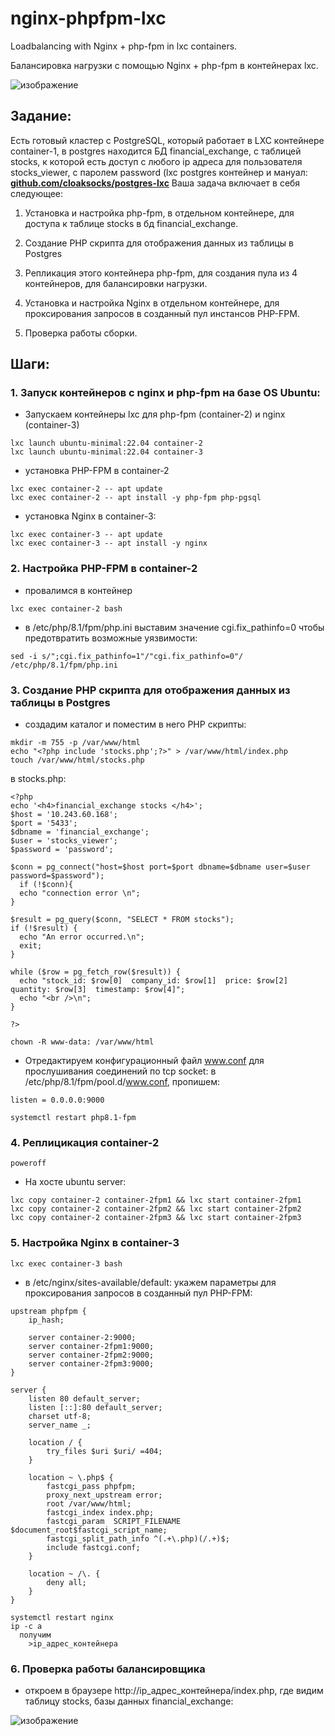 # nginx-phpfpm-lxc
Loadbalancing with Nginx + php-fpm in lxc containers.

Балансировка нагрузки с помощью Nginx + php-fpm в контейнерах lxc.

![изображение](https://github.com/cloaksocks/nginx-phpfpm-lxc/assets/157986562/fc540c50-803b-42ed-8f6d-4c0de6bc49f2)


## Задание:

Есть готовый кластер с PostgreSQL, который работает в LXC контейнере container-1, в postgres находится БД financial_exchange, c таблицей stocks, к которой есть доступ с любого ip адреса для пользователя stocks_viewer, c паролем password (lxc postgres контейнер и мануал: [**github.com/cloaksocks/postgres-lxc**](https://github.com/cloaksocks/postgres-lxc) Ваша задача включает в себя следующее:

1. Установка и настройка php-fpm, в отдельном контейнере, для доступа к таблице stocks в бд financial_exchange.

2. Cоздание PHP скрипта для отображения данных из таблицы в Postgres

3. Репликация этого контейнера php-fpm, для создания пула из 4 контейнеров, для балансировки нагрузки.
    
4. Установка и настройка Nginx в отдельном контейнере, для проксирования запросов в созданный пул инстансов PHP-FPM.
    
5. Проверка работы сборки.

## Шаги:

### 1. Запуск контейнеров с nginx и php-fpm на базе OS Ubuntu:
  - Запускаем контейнеры lxc для php-fpm (container-2) и nginx (container-3)
```
lxc launch ubuntu-minimal:22.04 container-2
lxc launch ubuntu-minimal:22.04 container-3
```

  - установка PHP-FPM в container-2
```
lxc exec container-2 -- apt update
lxc exec container-2 -- apt install -y php-fpm php-pgsql
```

  - установка Nginx в container-3:
```
lxc exec container-3 -- apt update
lxc exec container-3 -- apt install -y nginx 
```


### 2. Настройка PHP-FPM в container-2
- провалимся в контейнер
```
lxc exec container-2 bash
```
  - в /etc/php/8.1/fpm/php.ini выставим значение cgi.fix_pathinfo=0 чтобы предотвратить возможные уязвимости:
```
sed -i s/";cgi.fix_pathinfo=1"/"cgi.fix_pathinfo=0"/ /etc/php/8.1/fpm/php.ini 
```


### 3. Cоздание PHP скрипта для отображения данных из таблицы в Postgres
  - создадим каталог и поместим в него PHP скрипты:
```
mkdir -m 755 -p /var/www/html
echo "<?php include 'stocks.php';?>" > /var/www/html/index.php
touch /var/www/html/stocks.php
```
в stocks.php:
```
<?php
echo '<h4>financial_exchange stocks </h4>';
$host = '10.243.60.168';
$port = '5433';
$dbname = 'financial_exchange';
$user = 'stocks_viewer';
$password = 'password';

$conn = pg_connect("host=$host port=$port dbname=$dbname user=$user password=$password");
  if (!$conn){
  echo "connection error \n";
}

$result = pg_query($conn, "SELECT * FROM stocks");
if (!$result) {
  echo "An error occurred.\n";
  exit;
}

while ($row = pg_fetch_row($result)) {
  echo "stock_id: $row[0]  company_id: $row[1]  price: $row[2]  quantity: $row[3]  timestamp: $row[4]";
  echo "<br />\n";
}

?>
```
```
chown -R www-data: /var/www/html
```
  - Отредактируем конфигурационный файл www.conf для прослушивания соединений по tcp socket:
	в /etc/php/8.1/fpm/pool.d/www.conf, пропишем:
```
listen = 0.0.0.0:9000
```
```
systemctl restart php8.1-fpm
```


### 4. Реплицикация container-2
```
poweroff
```
  - На хосте ubuntu server:
```
lxc copy container-2 container-2fpm1 && lxc start container-2fpm1
lxc copy container-2 container-2fpm2 && lxc start container-2fpm2
lxc copy container-2 container-2fpm3 && lxc start container-2fpm3
```


### 5. Настройка Nginx в container-3
```
lxc exec container-3 bash
```
  - в /etc/nginx/sites-available/default: укажем параметры для проксирования запросов в созданный пул PHP-FPM:

```
upstream phpfpm {
	ip_hash;

	server container-2:9000;
	server container-2fpm1:9000;
	server container-2fpm2:9000;
	server container-2fpm3:9000;
}

server {
	listen 80 default_server;
	listen [::]:80 default_server;
	charset utf-8;
	server_name _;

	location / {
		try_files $uri $uri/ =404;
	}

	location ~ \.php$ {
		fastcgi_pass phpfpm;
		proxy_next_upstream error;
		root /var/www/html;
		fastcgi_index index.php;
		fastcgi_param  SCRIPT_FILENAME  $document_root$fastcgi_script_name;
		fastcgi_split_path_info ^(.+\.php)(/.+)$;
		include fastcgi.conf;
	}

	location ~ /\. {
		deny all;
	}
}
```

```
systemctl restart nginx
ip -c a
  получим
	>ip_адрес_контейнера
```
 
### 6. Проверка работы балансировщика
  - откроем в браузере http://ip_адрес_контейнера/index.php, где видим таблицу stocks, базы данных financial_exchange:

![изображение](https://github.com/cloaksocks/nginx-phpfpm-lxc/assets/157986562/306603e4-6e6e-4b1b-99ff-68eed7edac96)

